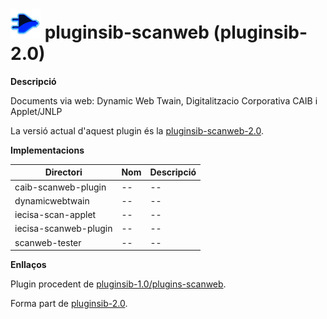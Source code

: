 # ![Logo](https://github.com/GovernIB/maven/raw/binaris/pluginsib/projectinfo_Attachments/icon.jpg) pluginsib-scanweb  (pluginsib-2.0)

**Descripció**


Documents via web: Dynamic Web Twain, Digitalitzacio Corporativa CAIB i Applet/JNLP

La versió actual d'aquest plugin és la [pluginsib-scanweb-2.0](https://github.com/GovernIB/pluginsib-scanweb/tree/pluginsib-scanweb-2.0).


**Implementacions**

Directori | Nom | Descripció
------------ | ------------- | -------------
caib-scanweb-plugin | -- | -- 
dynamicwebtwain | -- | --
iecisa-scan-applet | -- | --
iecisa-scanweb-plugin | -- | --
scanweb-tester | -- | --

**Enllaços**


Plugin procedent de [pluginsib-1.0/plugins-scanweb](https://github.com/GovernIB/pluginsib/tree/pluginsib-1.0/plugins-scanweb).  

Forma part de [pluginsib-2.0](https://github.com/GovernIB/pluginsib/tree/pluginsib-2.0).
